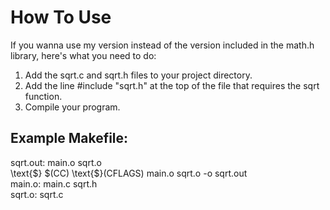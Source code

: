 # How To Use
If you wanna use my version instead of the version included in the math.h library, here's what you need to do:
1. Add the sqrt.c and sqrt.h files to your project directory.
2. Add the line #include "sqrt.h" at the top of the file that requires the sqrt function.
3. Compile your program.
## Example Makefile:
sqrt.out: main.o sqrt.o
<br>\text{$} $(CC) \text{$}(CFLAGS) main.o sqrt.o -o sqrt.out
<br>main.o: main.c sqrt.h
<br>sqrt.o: sqrt.c
